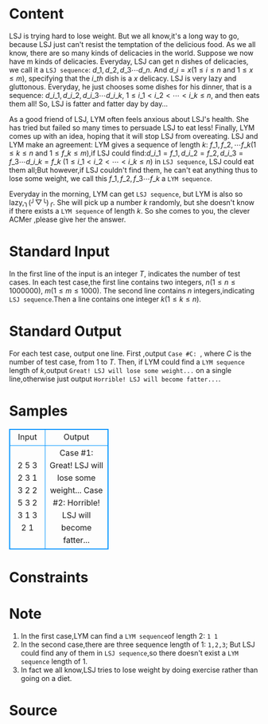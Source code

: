 
# Content

LSJ is trying hard to lose weight. But we all know,it's a long way to go, because LSJ just can't resist the temptation of the delicious food. As we all know, there are so many kinds of delicacies in the world. Suppose we now have m kinds of delicacies. Everyday, LSJ can get n dishes of delicacies, we call it a `LSJ sequence`: $d\_1,d\_2,d\_3\cdots d\_n$. And $d\_i=x$($1\leq i\leq n$ and $1\leq x\leq m$), specifying that the $i\_{th}$ dish is a $x$ delicacy. LSJ is very lazy and gluttonous. Everyday, he just chooses some dishes for his dinner, that is a sequence: $d\_{i\_1},d\_{i\_2},d\_{i\_3}\cdots d\_{i\_k}$, $1\leq i\_1<i\_2<\cdots <i\_k\leq n$, and then eats them all! So, LSJ is fatter and fatter day by day…

As a good friend of LSJ, LYM often feels anxious about LSJ's health. She has tried but failed so many times to persuade LSJ to eat less! Finally, LYM comes up with an idea, hoping that it will stop LSJ from overeating. LSJ and LYM make an agreement: LYM gives a sequence of length $k$: $f\_1,f\_2,\cdots f\_k$($1\leq k\leq n$ and $1\leq f\_k\leq m$),if LSJ could find:$d\_{i\_1}=f\_1, d\_{i\_2}=f\_2, d\_{i\_3}=f\_3\cdots d\_{i\_k}=f\_k$ ($1\leq i\_1<i\_2<\cdots <i\_k\leq n$) in `LSJ sequence`, LSJ could eat them all;But however,if LSJ couldn't find them, he can't eat anything thus to lose some weight, we call this $f\_1,f\_2,f\_3\cdots f\_k$ a `LYM sequence`.

Everyday in the morning, LYM can get `LSJ sequence`, but LYM is also so lazy,╮(╯▽╰)╭. She will pick up a number $k$ randomly, but she doesn't know if there exists a `LYM sequence` of length $k$. So she comes to you, the clever ACMer ,please give her the answer.

# Standard Input

In the first line of the input is an integer $T$, indicates the number of test cases. In each test case,the first line contains two integers, $n$($1\leq n\leq 1000000$), $m$($1\leq m\leq 1000$). The second line contains $n$ integers,indicating `LSJ sequence`.Then a line contains one integer $k$($1\leq k\leq n$).

# Standard Output

For each test case, output one line. First ,output `Case #C: `, where $C$ is the number of test case, from $1$ to $T$. Then, if LYM could find a `LYM sequence` length of $k$,output `Great! LSJ will lose some weight...` on a single line,otherwise just output `Horrible! LSJ will become fatter...`.

# Samples

<style>
        table,table tr th, table tr td { border:1px solid #0094ff; }
        table { width: 200px; min-height: 25px; line-height: 25px; text-align: center; border-collapse: collapse;}   
    </style>
<table>
	<tr>
		<td>Input</td>
		<td>Output</td>
	</tr>
<tr><td>2
5 3
2 3 1 3 2
2
5 3
2 3 1 3 2
1</td><td>Case #1: Great! LSJ will lose some weight...
Case #2: Horrible! LSJ will become fatter...</td></tr></table>


# Constraints



# Note

1. In the first case,LYM can find a `LYM sequence`of length $2$: `1 1`
2. In the second case,there are three sequence length of $1$: `1,2,3`; But LSJ could find any of them in `LSJ sequence`,so there doesn't exist a `LYM sequence` length of $1$. 
3. In fact we all know,LSJ tries to lose weight by doing exercise rather than going on a diet.

# Source


